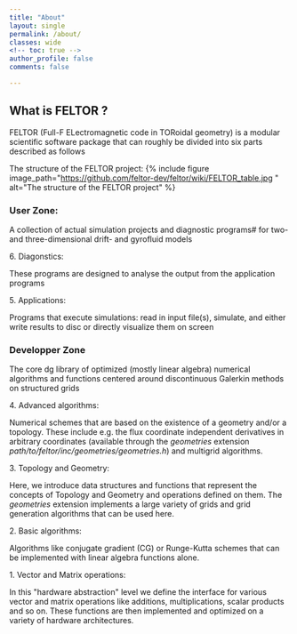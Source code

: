 ```yaml
---
title: "About"
layout: single
permalink: /about/
classes: wide
<!-- toc: true -->
author_profile: false
comments: false

---
```



## What is FELTOR ?

FELTOR (Full-F ELectromagnetic code in TORoidal geometry) is a modular
scientific software package that can roughly be divided into six parts described as follows

The structure of the FELTOR project:
{% include figure image_path="https://github.com/feltor-dev/feltor/wiki/FELTOR_table.jpg " alt="The structure of the FELTOR project" %}

### User Zone:
A collection of actual simulation projects and diagnostic
programs# for two- and three-dimensional drift- and gyrofluid models

<span>6.<span> Diagonstics:

These programs are designed to analyse the output from the application programs

<span>5.<span> Applications: 

Programs that execute simulations: read in input file(s), simulate, and either write results to disc or directly visualize them on screen

### Developper Zone
The core dg library of optimized (mostly linear algebra) numerical algorithms 
and functions centered around discontinuous Galerkin methods on structured grids 

<span>4.<span> Advanced algorithms:

Numerical schemes that are based on the existence of a geometry and/or a topology. These include e.g. the flux coordinate independent derivatives in arbitrary coordinates (available through the _geometries_ extension _path/to/feltor/inc/geometries/geometries.h_) and multigrid algorithms.

<span>3.<span> Topology and Geometry:

Here, we introduce data structures and functions that represent the concepts of Topology and Geometry and operations defined on them. The _geometries_ extension implements a large variety of grids and grid generation algorithms that can be used here. 

<span>2.<span> Basic algorithms:

Algorithms like conjugate gradient (CG) or Runge-Kutta schemes that can be implemented with linear algebra functions alone. 

<span>1.<span> Vector and Matrix operations:

In this "hardware abstraction" level we define the interface for various vector and matrix operations like additions, multiplications, scalar products and so on. These functions are then implemented  and optimized on a variety of hardware architectures. 



